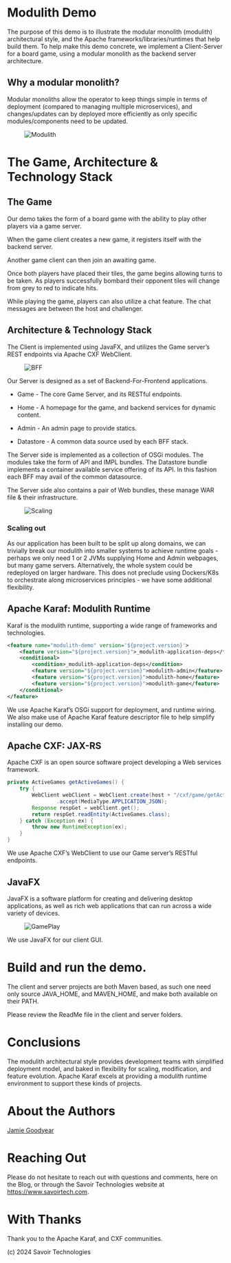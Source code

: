 # Modulith Demo

The purpose of this demo is to illustrate the modular monolith
(modulith) architectural style, and the Apache
frameworks/libraries/runtimes that help build them. To help make this
demo concrete, we implement a Client-Server for a board game, using a
modular monolith as the backend server architecture.

## Why a modular monolith?

Modular monoliths allow the operator to keep things simple in terms of
deployment (compared to managing multiple microservices), and
changes/updates can by deployed more efficiently as only specific
modules/components need to be updated.

<figure>
<img src="./assets/images/ModulithDiagram.png" alt="Modulith" />
</figure>

# The Game, Architecture & Technology Stack

## The Game

Our demo takes the form of a board game with the ability to play other
players via a game server.

When the game client creates a new game, it registers itself with the
backend server.

Another game client can then join an awaiting game.

Once both players have placed their tiles, the game begins allowing
turns to be taken. As players successfully bombard their opponent tiles
will change from grey to red to indicate hits.

While playing the game, players can also utilize a chat feature. The
chat messages are between the host and challenger.

## Architecture & Technology Stack

The Client is implemented using JavaFX, and utilizes the Game server’s
REST endpoints via Apache CXF WebClient.

<figure>
<img src="./assets/images/BFF.png" alt="BFF" />
</figure>

Our Server is designed as a set of Backend-For-Frontend applications.

- Game - The core Game Server, and its RESTful endpoints.

- Home - A homepage for the game, and backend services for dynamic
  content.

- Admin - An admin page to provide statics.

- Datastore - A common data source used by each BFF stack.

The Server side is implemented as a collection of OSGi modules. The
modules take the form of API and IMPL bundles. The Datastore bundle
implements a container available service offering of its API. In this
fashion each BFF may avail of the common datasource.

The Server side also contains a pair of Web bundles, these manage WAR
file & their infrastructure.

<figure>
<img src="./assets/images/Scaling.png" alt="Scaling" />
</figure>

### Scaling out

As our application has been built to be split up along domains, we can
trivially break our modulith into smaller systems to achieve runtime
goals - perhaps we only need 1 or 2 JVMs supplying Home and Admin
webpages, but many game servers. Alternatively, the whole system could
be redeployed on larger hardware. This does not preclude using
Dockers/K8s to orchestrate along microservices principles - we have some
additional flexibility.

## Apache Karaf: Modulith Runtime

Karaf is the modulith runtime, supporting a wide range of frameworks and
technologies.

``` xml
<feature name="modulith-demo" version='${project.version}'>
    <feature version="${project.version}">_modulith-application-deps</feature>
    <conditional>
        <condition>_modulith-application-deps</condition>
        <feature version="${project.version}">modulith-admin</feature>
        <feature version="${project.version}">modulith-home</feature>
        <feature version="${project.version}">modulith-game</feature>
    </conditional>
</feature>
```

We use Apache Karaf’s OSGi support for deployment, and runtime wiring.
We also make use of Apache Karaf feature descriptor file to help
simplify installing our demo.

## Apache CXF: JAX-RS

Apache CXF is an open source software project developing a Web services
framework.

``` java
private ActiveGames getActiveGames() {
    try {
        WebClient webClient = WebClient.create(host + "/cxf/game/getActiveGames")
                .accept(MediaType.APPLICATION_JSON);
        Response respGet = webClient.get();
        return respGet.readEntity(ActiveGames.class);
    } catch (Exception ex) {
        throw new RuntimeException(ex);
    }
}
```

We use Apache CXF’s WebClient to use our Game server’s RESTful
endpoints.

## JavaFX

JavaFX is a software platform for creating and delivering desktop
applications, as well as rich web applications that can run across a
wide variety of devices.

<figure>
<img src="./assets/images/GamePlay.png" alt="GamePlay" />
</figure>

We use JavaFX for our client GUI.

# Build and run the demo.

The client and server projects are both Maven based, as such one need
only source JAVA_HOME, and MAVEN_HOME, and make both available on their
PATH.

Please review the ReadMe file in the client and server folders.

# Conclusions

The modulith architectural style provides development teams with
simplified deployment model, and baked in flexibility for scaling,
modification, and feature evolution. Apache Karaf excels at providing a
modulith runtime environment to support these kinds of projects.

# About the Authors

[Jamie
Goodyear](https://github.com/savoirtech/blogs/blob/main/authors/JamieGoodyear.md)

# Reaching Out

Please do not hesitate to reach out with questions and comments, here on
the Blog, or through the Savoir Technologies website at
<https://www.savoirtech.com>.

# With Thanks

Thank you to the Apache Karaf, and CXF communities.

\(c\) 2024 Savoir Technologies
